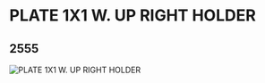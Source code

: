 # PLATE 1X1 W. UP RIGHT HOLDER
## 2555
![PLATE 1X1 W. UP RIGHT HOLDER](https://lc-www-live-s.legocdn.com/media/bricks/5/2/255501.jpg)